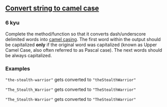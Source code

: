 <h2><a href=https://www.codewars.com/kata/517abf86da9663f1d2000003/train/python target="_blank">Convert string to camel case</a></h2><h3>6 kyu</h3><p>Complete the method/function so that it converts dash/underscore delimited words into <a href="https://en.wikipedia.org/wiki/Camel_case" data-turbolinks="false" target="_blank">camel casing</a>. The first word within the output should be capitalized <strong>only</strong> if the original word was capitalized (known as Upper Camel Case, also often referred to as Pascal case). The next words should be always capitalized.</p><h3 id="examples">Examples</h3><p><code>"the-stealth-warrior"</code> gets converted to <code>"theStealthWarrior"</code> </p><p><code>"The_Stealth_Warrior"</code> gets converted to <code>"TheStealthWarrior"</code></p><p><code>"The_Stealth-Warrior"</code> gets converted to <code>"TheStealthWarrior"</code></p>